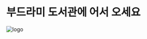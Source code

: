 <h1>부드라미 도서관에 어서 오세요</h1>

![logo](https://github.com/hyejiwoo/library/assets/130644429/07ca29d8-49ef-42fc-af6a-bd5a95f58dac)
